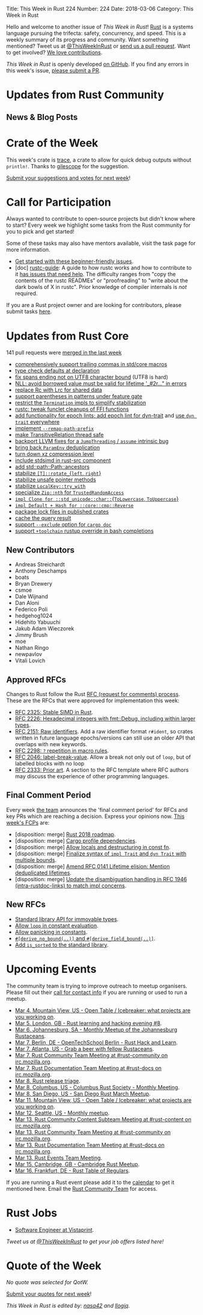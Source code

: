 Title: This Week in Rust 224
Number: 224
Date: 2018-03-06
Category: This Week in Rust

Hello and welcome to another issue of *This Week in Rust*!
[Rust](http://rust-lang.org) is a systems language pursuing the trifecta: safety, concurrency, and speed.
This is a weekly summary of its progress and community.
Want something mentioned? Tweet us at [@ThisWeekInRust](https://twitter.com/ThisWeekInRust) or [send us a pull request](https://github.com/cmr/this-week-in-rust).
Want to get involved? [We love contributions](https://github.com/rust-lang/rust/blob/master/CONTRIBUTING.md).

*This Week in Rust* is openly developed [on GitHub](https://github.com/cmr/this-week-in-rust).
If you find any errors in this week's issue, [please submit a PR](https://github.com/cmr/this-week-in-rust/pulls).

# Updates from Rust Community

## News & Blog Posts

# Crate of the Week

This week's crate is [trace](https://github.com/gsingh93/trace), a crate to allow for quick debug outputs without `println!`. Thanks to [gilescope](https://users.rust-lang.org/u/gilescope) for the suggestion.

[Submit your suggestions and votes for next week][submit_crate]!

[submit_crate]: https://users.rust-lang.org/t/crate-of-the-week/2704

# Call for Participation

Always wanted to contribute to open-source projects but didn't know where to start?
Every week we highlight some tasks from the Rust community for you to pick and get started!

Some of these tasks may also have mentors available, visit the task page for more information.

* [Get started with these beginner-friendly issues](https://www.rustaceans.org/findwork/starters).
* [doc] [rustc-guide](https://github.com/rust-lang-nursery/rustc-guide): A guide to how rustc works and how to contribute to it [has issues that need help](https://github.com/rust-lang-nursery/rustc-guide/issues?q=is%3Aissue+is%3Aopen+label%3A%22help+wanted%22). The difficulty ranges from "copy the contents of the rustc READMEs" or "proofreading" to "write about the dark bowls of X in rustc". Prior knowledge of compiler internals is _not_ required.

If you are a Rust project owner and are looking for contributors, please submit tasks [here][guidelines].

[guidelines]: https://users.rust-lang.org/t/twir-call-for-participation/4821

# Updates from Rust Core

141 pull requests were [merged in the last week][merged]

[merged]: https://github.com/search?q=is%3Apr+org%3Arust-lang+is%3Amerged+merged%3A2017-02-26..2018-03-05

* [comprehensively support trailing commas in std/core macros](https://github.com/rust-lang/rust/pull/48056)
* [type check defaults at declaration](https://github.com/rust-lang/rust/pull/46785)
* [fix spans ending not on UTF8 character bound](https://github.com/rust-lang/rust/pull/48522) (UTF8 is hard)
* [NLL: avoid borrowed value must be valid for lifetime '_#2r..." in errors](https://github.com/rust-lang/rust/pull/48592)
* [replace Rc with Lrc for shared data](https://github.com/rust-lang/rust/pull/48586)
* [support parentheses in patterns under feature gate](https://github.com/rust-lang/rust/pull/48500)
* [restrict the `Termination` impls to simplify stabilization](https://github.com/rust-lang/rust/pull/48497)
* [rustc: tweak funclet cleanups of FFI functions](https://github.com/rust-lang/rust/pull/48572)
* [add functionality for epoch lints; add epoch lint for dyn-trait](https://github.com/rust-lang/rust/pull/48461)
  and [use `dyn trait` everywhere](https://github.com/rust-lang/rust/pull/48477)
* [implement `--remap-path-prefix`](https://github.com/rust-lang/rust/pull/48359)
* [make TransitiveRelation thread safe](https://github.com/rust-lang/rust/pull/48587)
* [backport LLVM fixes for a `JumpThreading` / `assume` intrinsic bug](https://github.com/rust-lang/rust/pull/48583)
* [bring back `ParamEnv` deduplication](https://github.com/rust-lang/rust/pull/48576)
* [turn down xz compression level](https://github.com/rust-lang/rust-installer/pull/80)
* [include stdsimd in rust-src component](https://github.com/rust-lang/rust/pull/48736)
* [add std::path::Path::ancestors](https://github.com/rust-lang/rust/pull/48420)
* [stabilize `[T]::rotate_`{`left`, `right`}](https://github.com/rust-lang/rust/pull/48450)
* [stabilize unsafe pointer methods](https://github.com/rust-lang/rust/pull/48259)
* [stabilize `LocalKey::try_with`](https://github.com/rust-lang/rust/pull/48585)
* [specialize `Zip::nth` for `TrustedRandomAccess`](https://github.com/rust-lang/rust/pull/48635)
* [`impl Clone for ::std_unicode::char::`{`ToLowercase`, `ToUppercase`}](https://github.com/rust-lang/rust/pull/48629)
* [`impl Default + Hash for ::core::cmp::Reverse`](https://github.com/rust-lang/rust/pull/48628)
* [package lock files in published crates](https://github.com/rust-lang/cargo/pull/5093)
* [cache the query result](https://github.com/rust-lang/cargo/pull/5112)
* [support `--exclude` option for `cargo doc`](https://github.com/rust-lang/cargo/pull/5081)
* [support `+toolchain` rustup override in bash completions](https://github.com/rust-lang/cargo/pull/5111)

## New Contributors

* Andreas Streichardt
* Anthony Deschamps
* boats
* Bryan Drewery
* csmoe
* Dale Wijnand
* Dan Aloni
* Federico Poli
* hedgehog1024
* Hidehito Yabuuchi
* Jakub Adam Wieczorek
* Jimmy Brush
* moe
* Nathan Ringo
* newpavlov
* Vitali Lovich

## Approved RFCs

Changes to Rust follow the Rust [RFC (request for comments)
process](https://github.com/rust-lang/rfcs#rust-rfcs). These
are the RFCs that were approved for implementation this week:

* [RFC 2325: Stable SIMD in Rust](https://github.com/rust-lang/rfcs/pull/2325).
* [RFC 2226: Hexadecimal integers with fmt::Debug, including within larger types](https://github.com/rust-lang/rfcs/pull/2226).
* [RFC 2151: Raw identifiers](https://github.com/rust-lang/rfcs/pull/2151). Add a raw identifier format `r#ident`, so crates written in future language epochs/versions can still use an older API that overlaps with new keywords.
* [RFC 2298: `?` repetition in macro rules](https://github.com/rust-lang/rfcs/pull/2298).
* [RFC 2046: label-break-value](https://github.com/rust-lang/rfcs/pull/2046). Allow a break not only out of `loop`, but of labelled blocks with no loop
* [RFC 2333: Prior art](https://github.com/rust-lang/rfcs/pull/2333). A section to the RFC template where RFC authors may discuss the experience of other programming languages.


## Final Comment Period

Every week [the team](https://www.rust-lang.org/team.html) announces the
'final comment period' for RFCs and key PRs which are reaching a
decision. Express your opinions now. [This week's FCPs][fcp] are:

[fcp]: https://github.com/rust-lang/rfcs/labels/final-comment-period

* [disposition: merge] [Rust 2018 roadmap](https://github.com/rust-lang/rfcs/pull/2314).
* [disposition: merge] [Cargo profile dependencies](https://github.com/rust-lang/rfcs/pull/2282).
* [disposition: merge] [Allow locals and destructuring in const fn](https://github.com/rust-lang/rfcs/pull/2341).
* [disposition: merge] [Finalize syntax of `impl Trait` and `dyn Trait` with multiple bounds](https://github.com/rust-lang/rfcs/pull/2250).
* [disposition: merge] [Amend RFC 0141 Lifetime elision: Mention deduplicated lifetimes](https://github.com/rust-lang/rfcs/pull/2330).
* [disposition: merge] [Update the disambiguation handling in RFC 1946 (intra-rustdoc-links) to match impl concerns](https://github.com/rust-lang/rfcs/pull/2285).

## New RFCs

* [Standard library API for immovable types](https://github.com/rust-lang/rfcs/pull/2349).
* [Allow `loop` in constant evaluation](https://github.com/rust-lang/rfcs/pull/2344).
* [Allow panicking in constants](https://github.com/rust-lang/rfcs/pull/2345).
* [`#[derive_no_bound(..)]` and `#[derive_field_bound(..)]`](https://github.com/rust-lang/rfcs/pull/2353).
* [Add `is_sorted` to the standard library](https://github.com/rust-lang/rfcs/pull/2351).

# Upcoming Events

The community team is trying to improve outreach to meetup organisers. Please fill out their [call for contact info](https://docs.google.com/forms/d/e/1FAIpQLSf52YXGhqBaHtCXtVna4iHYMK7IQaTqUW6V-ztsZC8C2TBInQ/viewform) if you are running or used to run a meetup.

* [Mar  4. Mountain View, US - Open Table / Icebreaker: what projects are you working on](https://www.meetup.com/Rust-Dev-in-Mountain-View/events/glnfcpyxfbgb/).
* [Mar  5. London, GB - Rust learning and hacking evening #8](https://www.meetup.com/Rust-London-User-Group/events/247286584/).
* [Mar  6. Johannesburg, SA - Monthly Meetup of the Johannesburg Rustaceans](https://www.meetup.com/Johannesburg-Rust-Meetup/events/cpblrnyxfbjb/).
* [Mar  7. Berlin, DE - OpenTechSchool Berlin - Rust Hack and Learn](https://www.meetup.com/opentechschool-berlin/events/krnczlyxfbkb/).
* [Mar  7. Atlanta, US - Grab a beer with fellow Rustaceans](https://www.meetup.com/Rust-ATL/events/rhvgrmyxfbkb/).
* [Mar  7. Rust Community Team Meeting at #rust-community on irc.mozilla.org](https://chat.mibbit.com/?server=irc.mozilla.org&channel=%23rust-community).
* [Mar  7. Rust Documentation Team Meeting at #rust-docs on irc.mozilla.org](https://chat.mibbit.com/?server=irc.mozilla.org&channel=%23rust-docs).
* [Mar  8. Rust release triage](https://internals.rust-lang.org/t/release-cycle-triage-proposal/3544).
* [Mar  8. Columbus, US - Columbus Rust Society - Monthly Meeting](https://www.meetup.com/columbus-rs/events/czcwhlyxfblb/).
* [Mar  8. San Diego, US - San Diego Rust March Meetup](https://www.meetup.com/San-Diego-Rust/events/248229805/).
* [Mar 11. Mountain View, US - Open Table / Icebreaker: what projects are you working on](https://www.meetup.com/Rust-Dev-in-Mountain-View/events/glnfcpyxfbpb/).
* [Mar 12. Seattle, US - Monthly meetup](https://www.meetup.com/Seattle-Rust-Meetup/events/hztzcpyxfbqb/).
* [Mar 13. Rust Community Content Subteam Meeting at #rust-content on irc.mozilla.org](https://chat.mibbit.com/?server=irc.mozilla.org&channel=%23rust-content).
* [Mar 13. Rust Community Team Meeting at #rust-community on irc.mozilla.org](https://chat.mibbit.com/?server=irc.mozilla.org&channel=%23rust-community).
* [Mar 13. Rust Documentation Team Meeting at #rust-docs on irc.mozilla.org](https://chat.mibbit.com/?server=irc.mozilla.org&channel=%23rust-docs).
* [Mar 13. Rust Events Team Meeting](https://t.me/joinchat/EkKINhHCgZ9llzvPidOssA).
* [Mar 15. Cambridge, GB - Cambridge Rust Meetup](https://www.meetup.com/Cambridge-Rust-Meetup/events/fmwshpyxfbtb/).
* [Mar 16. Frankfurt, DE - Rust Table of Regulars](https://www.meetup.com/Rust-Rhein-Main/events/248326240).

If you are running a Rust event please add it to the [calendar] to get
it mentioned here. Email the [Rust Community Team][community] for access.

[calendar]: https://www.google.com/calendar/embed?src=apd9vmbc22egenmtu5l6c5jbfc%40group.calendar.google.com
[community]: mailto:community-team@rust-lang.org

# Rust Jobs

* [Software Engineer at Vistaprint](https://careers.vistaprint.com/job-description/?id=23901).

*Tweet us at [@ThisWeekInRust](https://twitter.com/ThisWeekInRust) to get your job offers listed here!*

# Quote of the Week

*No quote was selected for QotW.*

[Submit your quotes for next week][submit]!

[submit]: http://users.rust-lang.org/t/twir-quote-of-the-week/328

*This Week in Rust is edited by: [nasa42](https://github.com/nasa42) and [llogiq](https://github.com/llogiq).*
